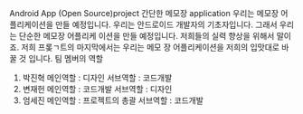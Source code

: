 ﻿Android App (Open Source)project
간단한 메모장 application
우리는 메모장 어플리케이션을 만들 예정입니다.
우리는 안드로이드 개발자의 기초자입니다. 그래서 우리는 단순한 메모장 어플리케
이션을 만들 예정입니다. 저희들의 실력 향상을 위해서 말이죠.
저희 프롲ㄱ트의 마지막에서는 우리는 메모 장 어플리케이션을 저희의 입맛대로 바꿀
것 입니다.
팀 멤버의 역할
1. 박진혁
메인역할 : 디자인 서브역할 : 코드개발
2. 변재헌
메인역할 : 코드개발 서브역할 : 디자인
3. 엄세진
메인역할 : 프로젝트의 총괄 서브역할 : 코드개발

